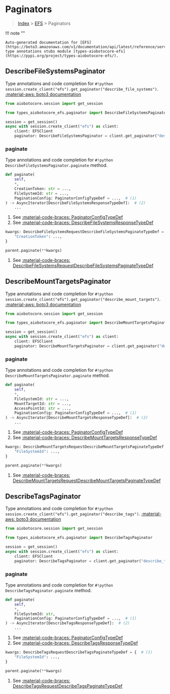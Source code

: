 # Paginators

> [Index](../README.md) > [EFS](./README.md) > Paginators

!!! note ""

    Auto-generated documentation for [EFS](https://boto3.amazonaws.com/v1/documentation/api/latest/reference/services/efs.html#EFS)
    type annotations stubs module [types-aiobotocore-efs](https://pypi.org/project/types-aiobotocore-efs/).

## DescribeFileSystemsPaginator

Type annotations and code completion for `#!python session.create_client("efs").get_paginator("describe_file_systems")`.
[:material-aws: boto3 documentation](https://boto3.amazonaws.com/v1/documentation/api/latest/reference/services/efs.html#EFS.Paginator.DescribeFileSystems)

```python title="Usage example"
from aiobotocore.session import get_session

from types_aiobotocore_efs.paginator import DescribeFileSystemsPaginator

session = get_session()
async with session.create_client("efs") as client:
    client: EFSClient
    paginator: DescribeFileSystemsPaginator = client.get_paginator("describe_file_systems")
```


### paginate

Type annotations and code completion for `#!python DescribeFileSystemsPaginator.paginate` method.

```python title="Method definition"
def paginate(
    self,
    *,
    CreationToken: str = ...,
    FileSystemId: str = ...,
    PaginationConfig: PaginatorConfigTypeDef = ...,  # (1)
) -> AsyncIterator[DescribeFileSystemsResponseTypeDef]:  # (2)
    ...
```

1. See [:material-code-braces: PaginatorConfigTypeDef](./type_defs.md#paginatorconfigtypedef) 
2. See [:material-code-braces: DescribeFileSystemsResponseTypeDef](./type_defs.md#describefilesystemsresponsetypedef) 


```python title="Usage example with kwargs"
kwargs: DescribeFileSystemsRequestDescribeFileSystemsPaginateTypeDef = {  # (1)
    "CreationToken": ...,
}

parent.paginate(**kwargs)
```

1. See [:material-code-braces: DescribeFileSystemsRequestDescribeFileSystemsPaginateTypeDef](./type_defs.md#describefilesystemsrequestdescribefilesystemspaginatetypedef) 
## DescribeMountTargetsPaginator

Type annotations and code completion for `#!python session.create_client("efs").get_paginator("describe_mount_targets")`.
[:material-aws: boto3 documentation](https://boto3.amazonaws.com/v1/documentation/api/latest/reference/services/efs.html#EFS.Paginator.DescribeMountTargets)

```python title="Usage example"
from aiobotocore.session import get_session

from types_aiobotocore_efs.paginator import DescribeMountTargetsPaginator

session = get_session()
async with session.create_client("efs") as client:
    client: EFSClient
    paginator: DescribeMountTargetsPaginator = client.get_paginator("describe_mount_targets")
```


### paginate

Type annotations and code completion for `#!python DescribeMountTargetsPaginator.paginate` method.

```python title="Method definition"
def paginate(
    self,
    *,
    FileSystemId: str = ...,
    MountTargetId: str = ...,
    AccessPointId: str = ...,
    PaginationConfig: PaginatorConfigTypeDef = ...,  # (1)
) -> AsyncIterator[DescribeMountTargetsResponseTypeDef]:  # (2)
    ...
```

1. See [:material-code-braces: PaginatorConfigTypeDef](./type_defs.md#paginatorconfigtypedef) 
2. See [:material-code-braces: DescribeMountTargetsResponseTypeDef](./type_defs.md#describemounttargetsresponsetypedef) 


```python title="Usage example with kwargs"
kwargs: DescribeMountTargetsRequestDescribeMountTargetsPaginateTypeDef = {  # (1)
    "FileSystemId": ...,
}

parent.paginate(**kwargs)
```

1. See [:material-code-braces: DescribeMountTargetsRequestDescribeMountTargetsPaginateTypeDef](./type_defs.md#describemounttargetsrequestdescribemounttargetspaginatetypedef) 
## DescribeTagsPaginator

Type annotations and code completion for `#!python session.create_client("efs").get_paginator("describe_tags")`.
[:material-aws: boto3 documentation](https://boto3.amazonaws.com/v1/documentation/api/latest/reference/services/efs.html#EFS.Paginator.DescribeTags)

```python title="Usage example"
from aiobotocore.session import get_session

from types_aiobotocore_efs.paginator import DescribeTagsPaginator

session = get_session()
async with session.create_client("efs") as client:
    client: EFSClient
    paginator: DescribeTagsPaginator = client.get_paginator("describe_tags")
```


### paginate

Type annotations and code completion for `#!python DescribeTagsPaginator.paginate` method.

```python title="Method definition"
def paginate(
    self,
    *,
    FileSystemId: str,
    PaginationConfig: PaginatorConfigTypeDef = ...,  # (1)
) -> AsyncIterator[DescribeTagsResponseTypeDef]:  # (2)
    ...
```

1. See [:material-code-braces: PaginatorConfigTypeDef](./type_defs.md#paginatorconfigtypedef) 
2. See [:material-code-braces: DescribeTagsResponseTypeDef](./type_defs.md#describetagsresponsetypedef) 


```python title="Usage example with kwargs"
kwargs: DescribeTagsRequestDescribeTagsPaginateTypeDef = {  # (1)
    "FileSystemId": ...,
}

parent.paginate(**kwargs)
```

1. See [:material-code-braces: DescribeTagsRequestDescribeTagsPaginateTypeDef](./type_defs.md#describetagsrequestdescribetagspaginatetypedef) 
